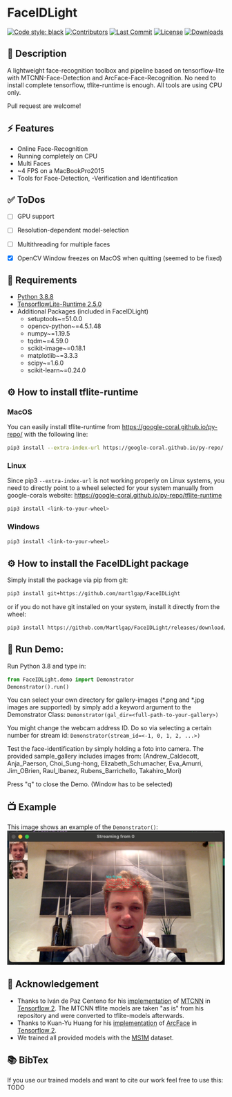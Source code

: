# FaceIDLight
[![Code style: black](https://img.shields.io/badge/code%20style-black-000000.svg)](https://github.com/psf/black)
[![Contributors](https://img.shields.io/github/contributors/martlgap/FaceIDLight?color=green)](https://img.shields.io/github/contributors/martlgap/FaceIDLight?color=green)
[![Last Commit](https://img.shields.io/github/last-commit/martlgap/FaceIDLight)](https://img.shields.io/github/last-commit/martlgap/FaceIDLight)
[![License](https://img.shields.io/badge/license-MIT-blue)](https://img.shields.io/badge/license-MIT-blue)
[![Downloads](https://img.shields.io/github/downloads/Martlgap/FaceIDLight/total)](https://img.shields.io/github/downloads/Martlgap/FaceIDLight/total)


## 📘 Description
A lightweight face-recognition toolbox and pipeline based on tensorflow-lite with MTCNN-Face-Detection 
and ArcFace-Face-Recognition. No need to install complete tensorflow, tflite-runtime is enough. All tools are
using CPU only.

Pull request are welcome!


## ⚡️ Features 
- Online Face-Recognition
- Running completely on CPU
- Multi Faces
- ~4 FPS on a MacBookPro2015
- Tools for Face-Detection, -Verification and Identification


## ✅ ToDos
- [ ] GPU support
- [ ] Resolution-dependent model-selection
- [ ] Multithreading for multiple faces
- [x] OpenCV Window freezes on MacOS when quitting (seemed to be fixed)


## 🥣 Requirements
- [Python 3.8.8](https://www.python.org/)
- [TensorflowLite-Runtime 2.5.0](https://www.tensorflow.org/lite/guide/python)
- Additional Packages (included in FaceIDLight)
    - setuptools~=51.0.0
    - opencv-python~=4.5.1.48
    - numpy~=1.19.5
    - tqdm~=4.59.0
    - scikit-image~=0.18.1
    - matplotlib~=3.3.3
    - scipy~=1.6.0
    - scikit-learn~=0.24.0


## ⚙️ How to install tflite-runtime
### MacOS
You can easily install tflite-runtime from https://google-coral.github.io/py-repo/ with the following line:
```zsh
pip3 install --extra-index-url https://google-coral.github.io/py-repo/ tflite_runtime
```


### Linux
Since pip3 `--extra-index-url` is not working properly on Linux systems, you need to directly point to a wheel 
selected for your system manually from google-corals website: https://google-coral.github.io/py-repo/tflite-runtime
```zsh
pip3 install <link-to-your-wheel>
``` 


### Windows
```zsh
pip3 install <link-to-your-wheel>
``` 


## ⚙️ How to install the FaceIDLight package
Simply install the package via pip from git:
```zsh
pip3 install git+https://github.com/martlgap/FaceIDLight
``` 
or if you do not have git installed on your system, install it directly from the wheel:
```zsh
pip3 install https://github.com/Martlgap/FaceIDLight/releases/download/v.0.1/FaceIDLight-0.1-py3-none-any.whl
``` 


## 🚀 Run Demo:
Run Python 3.8 and type in:
```python
from FaceIDLight.demo import Demonstrator
Demonstrator().run()
```
You can select your own directory for gallery-images (*.png and *.jpg images are supported) by simply add 
a keyword argument to the Demonstrator Class: `Demonstrator(gal_dir=<full-path-to-your-gallery>)`

You might change the webcam address ID. Do so via selecting a certain number for stream id:
`Demonstrator(stream_id=<-1, 0, 1, 2, ...>)`

Test the face-identification by simply holding a foto into camera. The provided sample_gallery includes images 
from: (Andrew_Caldecott, Anja_Paerson, Choi_Sung-hong, Elizabeth_Schumacher, 
Eva_Amurri, Jim_OBrien, Raul_Ibanez, Rubens_Barrichello, Takahiro_Mori)

Press "q" to close the Demo. (Window has to be selected)


## 📺 Example
This image shows an example of the `Demonstrator()`:
![example_image](./examples/screenshot.png)


## 🙏 Acknowledgement
- Thanks to Iván de Paz Centeno for his [implementation](https://github.com/ipazc/mtcnn) 
  of [MTCNN](https://arxiv.org/abs/1604.02878) in [Tensorflow 2](https://www.tensorflow.org/). 
  The MTCNN tflite models are taken "as is" from his repository and were converted to tflite-models afterwards.
- Thanks to Kuan-Yu Huang for his [implementation](https://github.com/peteryuX/arcface-tf2) 
  of [ArcFace](https://arxiv.org/abs/1801.07698) in [Tensorflow 2](https://www.tensorflow.org/).
- We trained all provided models with the [MS1M](https://arxiv.org/abs/1607.08221) dataset.


## 📚 BibTex
If you use our trained models and want to cite our work feel free to use this:
TODO
